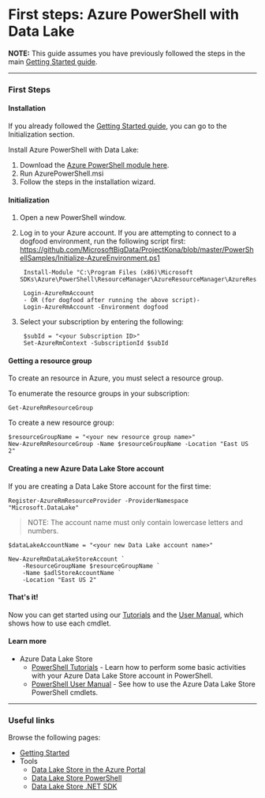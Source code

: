 # First steps: Azure PowerShell with Data Lake

**NOTE:** This guide assumes you have previously followed the steps in the main [Getting Started guide](../GettingStarted.md).

------------

### First Steps
#### Installation
If you already followed the [Getting Started guide](../GettingStarted.md), you can go to the Initialization section.

Install Azure PowerShell with Data Lake:

1. Download the [Azure PowerShell module here](https://github.com/MicrosoftBigData/AzureDataLake/releases).
1. Run AzurePowerShell.msi
1. Follow the steps in the installation wizard.


#### Initialization
1. Open a new PowerShell window.
2. Log in to your Azure account. If you are attempting to connect to a dogfood environment, run the following script first: https://github.com/MicrosoftBigData/ProjectKona/blob/master/PowerShellSamples/Initialize-AzureEnvironment.ps1

        Install-Module "C:\Program Files (x86)\Microsoft SDKs\Azure\PowerShell\ResourceManager\AzureResourceManager\AzureResourceManager.psd1"

        Login-AzureRmAccount
        - OR (for dogfood after running the above script)-
        Login-AzureRmAccount -Environment dogfood

3. Select your subscription by entering the following:

        $subId = "<your Subscription ID>"
        Set-AzureRmContext -SubscriptionId $subId


#### Getting a resource group
To create an resource in Azure, you must select a resource group.

To enumerate the resource groups in your subscription:
    
    Get-AzureRmResourceGroup
    
To create a new resource group:

    $resourceGroupName = "<your new resource group name>"
    New-AzureRmResourceGroup -Name $resourceGroupName -Location "East US 2"
    

#### Creating a new Azure Data Lake Store account

If you are creating a Data Lake Store account for the first time:

	Register-AzureRmResourceProvider -ProviderNamespace "Microsoft.DataLake" 

> NOTE: The account name must only contain lowercase letters and numbers.

    $dataLakeAccountName = "<your new Data Lake account name>"
    
    New-AzureRmDataLakeStoreAccount `
        -ResourceGroupName $resourceGroupName `
        -Name $adlStoreAccountName `
        -Location "East US 2"

#### That's it!

Now you can get started using our [Tutorials](Tutorials.md) and the [User Manual](UserManual.md), which shows how to use each cmdlet.

#### Learn more

* Azure Data Lake Store
    * [PowerShell Tutorials](https://github.com/MicrosoftBigData/AzureDataLake/blob/master/docs/PowerShell/Tutorials.md) - Learn how to perform some basic activities with your Azure Data Lake Store account in PowerShell.
    * [PowerShell User Manual](https://github.com/MicrosoftBigData/AzureDataLake/tree/master/docs/PowerShell/UserManual.md) - See how to use the Azure Data Lake Store PowerShell cmdlets.

------------

### Useful links

Browse the following pages:

* [Getting Started](../GettingStarted.md)
* Tools
    * [Data Lake Store in the Azure Portal](../AzurePortal/FirstSteps.md)
    * [Data Lake Store PowerShell](../PowerShell/FirstSteps.md)
    * [Data Lake Store .NET SDK](../SDK/FirstSteps.md)
